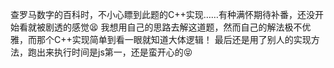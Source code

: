 查罗马数字的百科时，不小心瞟到此题的C++实现……有种满怀期待补番，还没开始看就被剧透的感觉:tired_face:
我想用自己的思路去解这道题，然而自己的解法极不优雅，而那个C++实现简单到看一眼就知道大体逻辑！
最后还是用了别人的实现方法，跑出来执行时间是js第一，还是蛮开心的:stuck_out_tongue_closed_eyes: